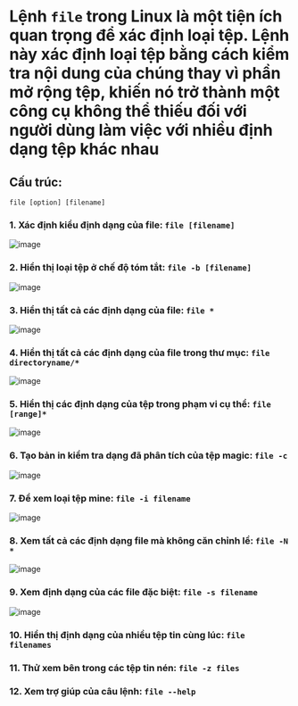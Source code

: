 # Lệnh `file` trong Linux là một tiện ích quan trọng để xác định loại tệp. Lệnh này xác định loại tệp bằng cách kiểm tra nội dung của chúng thay vì phần mở rộng tệp, khiến nó trở thành một công cụ không thể thiếu đối với người dùng làm việc với nhiều định dạng tệp khác nhau

## Cấu trúc:
```
file [option] [filename]
```

### 1. Xác định kiểu định dạng của file: `file [filename]`
![image](https://github.com/user-attachments/assets/b2fd4160-437d-4009-9166-4f79d9bd238c)

### 2. Hiển thị loại tệp ở chế độ tóm tắt: `file -b [filename]`
![image](https://github.com/user-attachments/assets/8e840ff0-3d31-4361-99a6-8ee9ea7cf8c0)

### 3. Hiển thị tất cả các định dạng của file: `file *`
![image](https://github.com/user-attachments/assets/d0d1b43b-54bd-4ad2-9171-0299482fd5a6)

### 4. Hiển thị tất cả các định dạng của file trong thư mục: `file directoryname/*`
![image](https://github.com/user-attachments/assets/e75f2f33-0b77-4401-bfa5-0414c9dd0c40)

### 5. Hiển thị các định dạng của tệp trong phạm vi cụ thể: `file [range]*`
![image](https://github.com/user-attachments/assets/8f33dea1-d0a6-495d-a6a0-45fe537ff733)

### 6. Tạo bản in kiểm tra dạng đã phân tích của tệp magic: `file -c`
![image](https://github.com/user-attachments/assets/e453aea4-9794-49fa-98f3-e9a0d361329a)

### 7. Để xem loại tệp mine: `file -i filename`
![image](https://github.com/user-attachments/assets/b358dea5-b9ad-433c-b372-08875b0f14a4)

### 8. Xem tất cả các định dạng file mà không căn chỉnh lề: `file -N *`
![image](https://github.com/user-attachments/assets/3b77ee20-620d-475e-b3c6-9db6edd5d24c)

### 9. Xem định dạng của các file đặc biệt: `file -s filename`
![image](https://github.com/user-attachments/assets/a9f36b2b-0c29-4a7e-a8fb-a2fb06702d1d)

### 10. Hiển thị định dạng của nhiều tệp tin cùng lúc: `file filenames`

### 11. Thử xem bên trong các tệp tin nén: `file -z files`

### 12. Xem trợ giúp của câu lệnh: `file --help`

